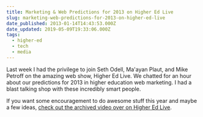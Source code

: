 ```yaml
---
title: Marketing & Web Predictions for 2013 on Higher Ed Live
slug: marketing-web-predictions-for-2013-on-higher-ed-live
date_published: 2013-01-14T14:43:53.000Z
date_updated: 2019-05-09T19:33:06.000Z
tags:
  - higher-ed
  - tech
  - media
---
```


Last week I had the privilege to join Seth Odell, Ma'ayan Plaut, and Mike Petroff on the amazing web show, Higher Ed Live. We chatted for an hour about our predictions for 2013 in higher education web marketing. I had a blast talking shop with these incredibly smart people.

If you want some encouragement to do awesome stuff this year and maybe a few ideas, [check out the archived video over on Higher Ed Live](https://higheredlive.com/looking-ahead-marketing-web-predictions-for-2013/).
